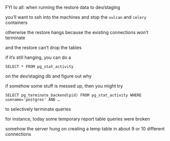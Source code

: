 FYI to all: when running the restore data to dev/staging

you’ll want to ssh into the machines and stop the `vulcan` and `celery` containers

otherwise the restore hangs because the existing connections won’t terminate

and the restore can’t drop the tables

if it’s still hanging, you can do a

```SELECT * FROM pg_stat_activity```

on the dev/staging db and figure out why

if somehow some stuff is messed up, then you might try

 ```SELECT pg_terminate_backend(pid) FROM pg_stat_activity WHERE usename='postgres' AND …```

to selectively terminate queries

for instance, today some temporary report table queries were broken

somehow the server hung on creating a temp table in about 9 or 10 different connections